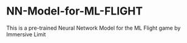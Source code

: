 # NN-Model-for-ML-FLIGHT
This is a pre-trained Neural Network Model for the ML Flight game by Immersive Limit
